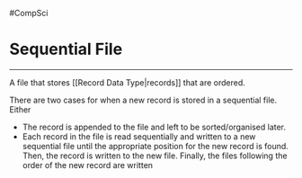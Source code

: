 #CompSci 

# Sequential File
---
A file that stores [[Record Data Type|records]] that are ordered.

There are two cases for when a new record is stored in a sequential file. Either
* The record is appended to the file and left to be sorted/organised later.
* Each record in the file is read sequentially and written to a new sequential file until the appropriate position for the new record is found. Then, the record is written to the new file. Finally, the files following the order of the new record are written